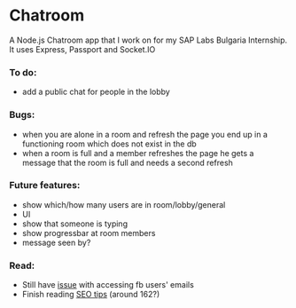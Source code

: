 # Chatroom
A Node.js Chatroom app that I work on for my SAP Labs Bulgaria Internship.
It uses Express, Passport and Socket.IO

### To do:
* add a public chat for people in the lobby

### Bugs:
* when you are alone in a room and refresh the page you end up in a functioning room which does not exist in the db
* when a room is full and a member refreshes the page he gets a message that the room is full and needs a second refresh

### Future features:
* show which/how many users are in room/lobby/general
* UI
* show that someone is typing
* show progressbar at room members
* message seen by?

### Read:
* Still have <a href='https://github.com/mkdynamic/omniauth-facebook/issues/61'>issue</a> with accessing fb users' emails
* Finish reading <a href='http://backlinko.com/google-ranking-factors'>SEO tips</a> (around 162?)